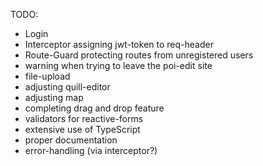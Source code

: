 TODO:

- Login
- Interceptor assigning jwt-token to req-header
- Route-Guard protecting routes from unregistered users
- warning when trying to leave the poi-edit site
- file-upload
- adjusting quill-editor
- adjusting map
- completing drag and drop feature
- validators for reactive-forms
- extensive use of TypeScript
- proper documentation 
- error-handling (via interceptor?)
